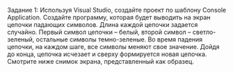 Задание 1:
Используя Visual Studio, создайте проект по шаблону Console Application.
Создайте программу, которая будет выводить на экран цепочки падающих символов. Длина каждой
цепочки задается случайно. Первый символ цепочки – белый, второй символ – светло-зеленый,
остальные символы темно-зеленые. Во время падения цепочки, на каждом шаге, все символы меняют
свое значение. Дойдя до конца, цепочка исчезает и сверху формируется новая цепочка. Смотрите ниже
снимок экрана, представленный как образец.
